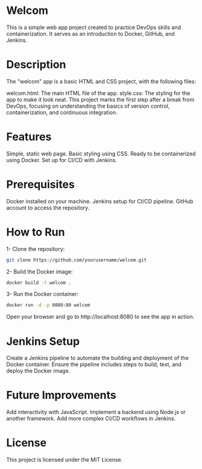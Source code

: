 # Welcom
This is a simple web app project created to practice DevOps skills and containerization. It serves as an introduction to Docker, GitHub, and Jenkins.

# Description
The "welcom" app is a basic HTML and CSS project, with the following files:

welcom.html: The main HTML file of the app.
style.css: The styling for the app to make it look neat.
This project marks the first step after a break from DevOps, focusing on understanding the basics of version control, containerization, and continuous integration.

# Features
Simple, static web page.
Basic styling using CSS.
Ready to be containerized using Docker.
Set up for CI/CD with Jenkins.
# Prerequisites
Docker installed on your machine.
Jenkins setup for CI/CD pipeline.
GitHub account to access the repository.
# How to Run
1- Clone the repository:
``` bash
git clone https://github.com/yourusername/welcom.git
```
2- Build the Docker image:
``` bash
docker build -t welcom .
```
3- Run the Docker container:
```bash
docker run -d -p 8080:80 welcom
```
Open your browser and go to http://localhost:8080 to see the app in action.

# Jenkins Setup
Create a Jenkins pipeline to automate the building and deployment of the Docker container.
Ensure the pipeline includes steps to build, test, and deploy the Docker image.
# Future Improvements
Add interactivity with JavaScript.
Implement a backend using Node.js or another framework.
Add more complex CI/CD workflows in Jenkins.
# License
This project is licensed under the MIT License.


